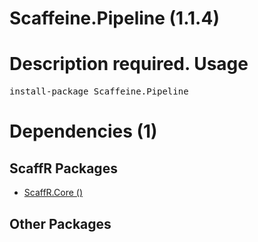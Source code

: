 ﻿Scaffeine.Pipeline (1.1.4)
======
Description required.
Usage
======
<pre>install-package Scaffeine.Pipeline</pre>
Dependencies (1)
=====

ScaffR Packages
------
* [ScaffR.Core ()](https://github.com/wcpro/ScaffR/tree/master/src/ScaffR.Core)

Other Packages
------
